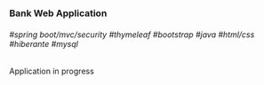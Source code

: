 ### Bank Web Application
###### #spring boot/mvc/security #thymeleaf #bootstrap #java #html/css #hiberante #mysql

Application in progress